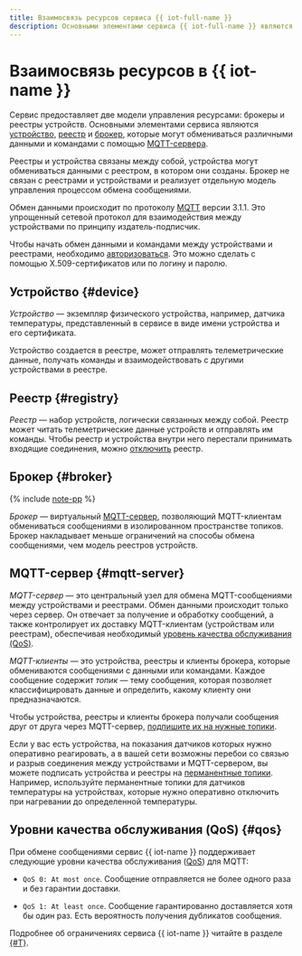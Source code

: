 ```yaml
---
title: Взаимосвязь ресурсов сервиса {{ iot-full-name }}
description: Основными элементами сервиса {{ iot-full-name }} являются устройство, реестр и брокер, которые могут обмениваться различными данными и командами с помощью MQTT-сервера. Обмен данными происходит по протоколу MQTT версии 3.1.1. Это упрощенный сетевой протокол для взаимодействия между устройствами по принципу издатель-подписчик.
---
```


# Взаимосвязь ресурсов в {{ iot-name }}

Сервис предоставляет две модели управления ресурсами: брокеры и реестры устройств. Основными элементами сервиса являются [устройство](index.md#device), [реестр](index.md#registry) и [брокер](index.md#broker), которые могут обмениваться различными данными и командами с помощью [MQTT-сервера](index.md#mqtt-server). 

Реестры и устройства связаны между собой, устройства могут обмениваться данными с реестром, в котором они созданы. Брокер не связан с реестрами и устройствами и реализует отдельную модель управления процессом обмена сообщениями.

Обмен данными происходит по протоколу [MQTT](https://mqtt.org) версии 3.1.1. Это упрощенный сетевой протокол для взаимодействия между устройствами по принципу издатель-подписчик. 

Чтобы начать обмен данными и командами между устройствами и реестрами, необходимо [авторизоваться](../concepts/authorization.md). Это можно сделать с помощью X.509-сертификатов или по логину и паролю.

## Устройство {#device}

_Устройство_ — экземпляр физического устройства, например, датчика температуры, представленный в сервисе в виде имени устройства и его сертификата.

Устройство создается в реестре, может отправлять телеметрические данные, получать команды и взаимодействовать с другими устройствами в реестре.

## Реестр {#registry}

_Реестр_ — набор устройств, логически связанных между собой. Реестр может читать телеметрические данные устройств и отправлять им команды. Чтобы реестр и устройства внутри него перестали принимать входящие соединения, можно [отключить](../operations/registry/registry-disabling.md) реестр.

## Брокер {#broker}

{% include [note-pp](../../_includes/iot-core/note-pp.md) %}

_Брокер_ — виртуальный [MQTT-сервер](../../glossary/mqtt-server.md), позволяющий MQTT-клиентам обмениваться сообщениями в изолированном пространстве топиков. Брокер накладывает меньше ограничений на способы обмена сообщениями, чем модель реестров устройств.

## MQTT-сервер {#mqtt-server}

_MQTT-сервер_ — это центральный узел для обмена MQTT-сообщениями между устройствами и реестрами. Обмен данными происходит только через сервер. Он отвечает за получение и обработку сообщений, а также контролирует их доставку MQTT-клиентам (устройствам или реестрам), обеспечивая необходимый [уровень качества обслуживания (QoS)](#qos).

_MQTT-клиенты_ — это устройства, реестры и клиенты брокера, которые обмениваются сообщениями с данными или командами. Каждое сообщение содержит _топик_ — тему сообщения, которая позволяет классифицировать данные и определить, какому клиенту они предназначаются.

Чтобы устройства, реестры и клиенты брокера получали сообщения друг от друга через MQTT-сервер, [подпишите их на нужные топики](../operations/subscribe.md).

Если у вас есть устройства, на показания датчиков которых нужно оперативно реагировать, а в вашей сети возможны перебои со связью и разрыв соединения между устройствами и MQTT-сервером, вы можете подписать устройства и реестры на [перманентные топики](./topic/index.md).
Например, используйте перманентные топики для датчиков температуры на устройствах, которые нужно оперативно отключить при нагревании до определенной температуры.  

## Уровни качества обслуживания (QoS) {#qos}

При обмене сообщениями сервис {{ iot-name }} поддерживает следующие уровни качества обслуживания ([QoS](../../glossary/qos.md)) для MQTT:

* `QoS 0: At most once`. Сообщение отправляется не более одного раза и без гарантии доставки.

* `QoS 1: At least once`. Сообщение гарантированно доставляется хотя бы один раз. Есть вероятность получения дубликатов сообщения.

Подробнее об ограничениях сервиса {{ iot-name }} читайте в разделе [{#T}](limits.md).